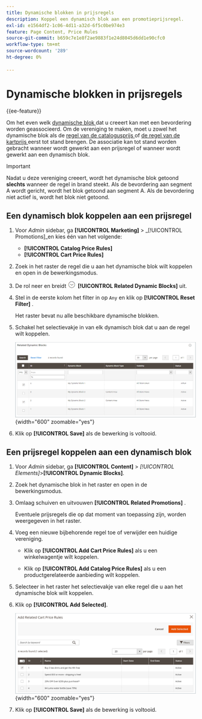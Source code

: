 ```yaml
---
title: Dynamische blokken in prijsregels
description: Koppel een dynamisch blok aan een promotieprijsregel.
exl-id: e1564df2-1c06-4d11-a32d-6f5c0be974e3
feature: Page Content, Price Rules
source-git-commit: b659c7e1e8f2ae9883f1e24d8045d6dd1e90cfc0
workflow-type: tm+mt
source-wordcount: '289'
ht-degree: 0%

---
```


# Dynamische blokken in prijsregels

{{ee-feature}}

Om het even welk [ dynamische blok ](dynamic-blocks.md) dat u creeert kan met een bevordering worden geassocieerd. Om de vereniging te maken, moet u zowel het dynamische blok als de [ regel van de catalogusprijs ](../merchandising-promotions/price-rules-catalog.md) of [ de regel van de kartprijs ](../merchandising-promotions/price-rules-cart.md) eerst tot stand brengen. De associatie kan tot stand worden gebracht wanneer wordt gewerkt aan een prijsregel of wanneer wordt gewerkt aan een dynamisch blok.

>[!IMPORTANT]
>
>Nadat u deze vereniging creeert, wordt het dynamische blok getoond **slechts** wanneer de regel in brand steekt. Als de bevordering aan segment A wordt gericht, wordt het blok getoond aan segment A. Als de bevordering niet actief is, wordt het blok niet getoond.

## Een dynamisch blok koppelen aan een prijsregel

1. Voor _Admin_ sidebar, ga **[!UICONTROL Marketing]** > _[!UICONTROL Promotions]_en kies één van het volgende:

   - **[!UICONTROL Catalog Price Rules]**
   - **[!UICONTROL Cart Price Rules]**

1. Zoek in het raster de regel die u aan het dynamische blok wilt koppelen en open in de bewerkingsmodus.

1. De rol neer en breidt ![ selecteur van de Uitbreiding ](../assets/icon-display-expand.png) **[!UICONTROL Related Dynamic Blocks]** uit.

1. Stel in de eerste kolom het filter in op `Any` en klik op **[!UICONTROL Reset Filter]** .

   Het raster bevat nu alle beschikbare dynamische blokken.

1. Schakel het selectievakje in van elk dynamisch blok dat u aan de regel wilt koppelen.

   ![ Toevoegend geselecteerde dynamische blokken ](./assets/price-rule-cart-related-dynamic-blocks-any.png){width="600" zoomable="yes"}

1. Klik op **[!UICONTROL Save]** als de bewerking is voltooid.

## Een prijsregel koppelen aan een dynamisch blok

1. Voor _Admin_ sidebar, ga **[!UICONTROL Content]** > _[!UICONTROL Elements]_>**[!UICONTROL Dynamic Blocks]**.

1. Zoek het dynamische blok in het raster en open in de bewerkingsmodus.

1. Omlaag schuiven en uitvouwen **[!UICONTROL Related Promotions]** .

   Eventuele prijsregels die op dat moment van toepassing zijn, worden weergegeven in het raster.

1. Voeg een nieuwe bijbehorende regel toe of verwijder een huidige vereniging.

   - Klik op **[!UICONTROL Add Cart Price Rules]** als u een winkelwagentje wilt koppelen.

   - Klik op **[!UICONTROL Add Catalog Price Rules]** als u een productgerelateerde aanbieding wilt koppelen.

1. Selecteer in het raster het selectievakje van elke regel die u aan het dynamische blok wilt koppelen.

1. Klik op **[!UICONTROL Add Selected]**.

   ![ Toevoegend geselecteerde prijsregels aan een dynamisch blok ](./assets/pb-dynamic-block-add-related-cart-price-rules.png){width="600" zoomable="yes"}

1. Klik op **[!UICONTROL Save]** als de bewerking is voltooid.
